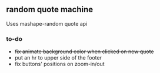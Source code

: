 ## random quote machine ##

Uses mashape-random quote api

### to-do ###

- ~~fix animate background color when clicked on new quote~~
- put an hr to upper side of the footer
- fix buttons' positions on zoom-in/out
